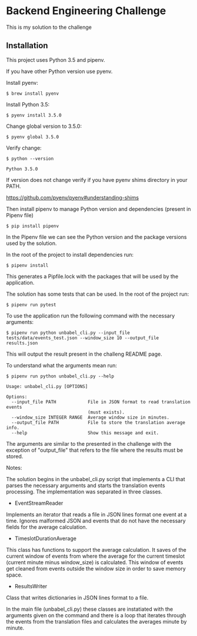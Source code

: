 # Backend Engineering Challenge

This is my solution to the challenge

## Installation

This project uses Python 3.5 and pipenv.

If you have other Python version use pyenv.

Install pyenv:

``` $ brew install pyenv ```

Install Python 3.5:

``` $ pyenv install 3.5.0 ```

Change global version to 3.5.0:

``` $ pyenv global 3.5.0 ```

Verify change:

``` 
$ python --version 

Python 3.5.0
```

If version does not change verify if you have pyenv shims directory in your PATH.

https://github.com/pyenv/pyenv#understanding-shims

Then install pipenv to manage Python version and dependencies (present in Pipenv file)

```$ pip install pipenv ```

In the Pipenv file we can see the Python version and the package versions used by the solution.

In the root of the project to install dependencies run:

```$ pipenv install ```

This generates a Pipfile.lock with the packages that will be used by the application.

The solution has some tests that can be used. In the root of the project run:

```$ pipenv run pytest ```

To use the application run the following command with the necessary arguments:

``` 
$ pipenv run python unbabel_cli.py --input_file tests/data/events_test.json --window_size 10 --output_file results.json

```
This will output the result present in the challeng README page.

To understand what the arguments mean run:

```
$ pipenv run python unbabel_cli.py --help 

Usage: unbabel_cli.py [OPTIONS]

Options:
  --input_file PATH            File in JSON format to read translation events
                               (must exists).
  --window_size INTEGER RANGE  Average window size in minutes.
  --output_file PATH           File to store the translation average info.
  --help                       Show this message and exit.
```

The arguments are similar to the presented in the challenge with the exception of "output_file" that refers to the file where the results must be stored.

Notes:

The solution begins in the unbabel_cli.py script that implements a CLI that parses the necessary arguments and starts the translation events processing.
The implementation was separated in three classes.

* EventStreamReader

Implements an iterator that reads a file in JSON lines format one event at a time. Ignores malformed JSON and events that do not have the necessary fields for the average calculation.

* TimeslotDurationAverage

This class has functions to support the average calculation. It saves of the current window of events from where the average for the current timeslot (current minute minus window_size) is calculated. This window of events get cleaned from events outside the window size in order to save memory space.

* ResultsWriter

Class that writes dictionaries in JSON lines format to a file.

In the main file (unbabel_cli.py) these classes are instatiated with the arguments given on the command and there is a loop that iterates through the events from the translation files and calculates the averages minute by minute.

